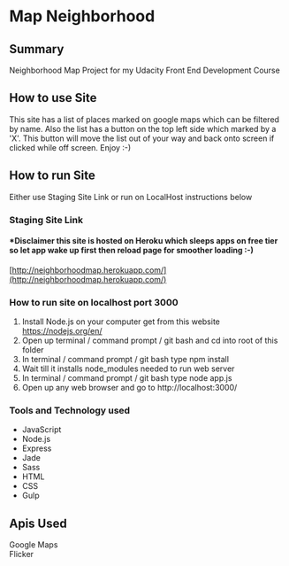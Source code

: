 # Map Neighborhood

## Summary

Neighborhood Map Project for my Udacity Front End Development Course

## How to use Site
This site has a list of places marked on google maps which can be filtered by name.  Also the list has a button on the top left side which marked by a 'X'.  This button will move the list out of your way and back onto screen if clicked while off screen.  Enjoy :-)

## How to run Site
Either use Staging Site Link or run on LocalHost instructions below

### Staging Site Link
#### *Disclaimer this site is hosted on Heroku which sleeps apps on free tier so let app wake up first then reload page for smoother loading :-)
[http://neighborhoodmap.herokuapp.com/](http://neighborhoodmap.herokuapp.com/)

### How to run site on localhost port 3000
1. Install Node.js on your computer get from this website https://nodejs.org/en/
2. Open up terminal / command prompt / git bash and cd into root of this folder
3. In terminal / command prompt / git bash type npm install
4. Wait till it installs node_modules needed to run web server
5. In terminal / command prompt / git bash type node app.js
6. Open up any web browser and go to http://localhost:3000/

### Tools and Technology used

* JavaScript
* Node.js
* Express
* Jade
* Sass
* HTML
* CSS
* Gulp

## Apis Used
Google Maps  
Flicker
